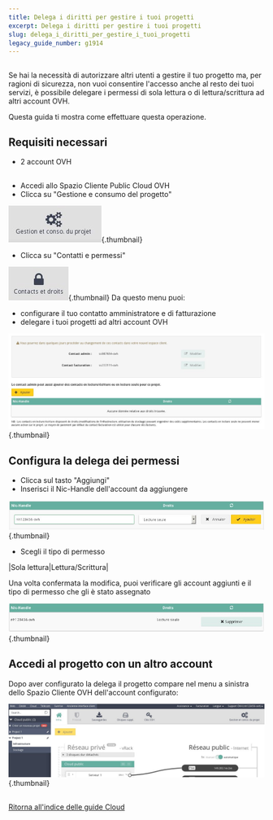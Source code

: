 ```yaml
---
title: Delega i diritti per gestire i tuoi progetti
excerpt: Delega i diritti per gestire i tuoi progetti
slug: delega_i_diritti_per_gestire_i_tuoi_progetti
legacy_guide_number: g1914
---
```



## 
Se hai la necessità di autorizzare altri utenti a gestire il tuo progetto ma, per ragioni di sicurezza, non vuoi consentire l'accesso anche al resto dei tuoi servizi, è possibile delegare i permessi di sola lettura o di lettura/scrittura ad altri account OVH.

Questa guida ti mostra come effettuare questa operazione.


## Requisiti necessari

- 2 account OVH




## 

- Accedi allo Spazio Cliente Public Cloud OVH
- Clicca su "Gestione e consumo del progetto"



![](images/img_2872.jpg){.thumbnail}

- Clicca su "Contatti e permessi"



![](images/img_2873.jpg){.thumbnail}
Da questo menu puoi:

- configurare il tuo contatto amministratore e di fatturazione
- delegare i tuoi progetti ad altri account OVH



![](images/img_3220.jpg){.thumbnail}


## Configura la delega dei permessi

- Clicca sul tasto "Aggiungi"
- Inserisci il Nic-Handle dell'account da aggiungere



![](images/img_2876.jpg){.thumbnail}

- Scegli il tipo di permesso

|Sola lettura|Lettura/Scrittura|

Una volta confermata la modifica, puoi verificare gli account aggiunti e il tipo di permesso che gli è stato assegnato

![](images/img_2877.jpg){.thumbnail}


## Accedi al progetto con un altro account
Dopo aver configurato la delega il progetto compare nel menu a sinistra dello Spazio Cliente OVH dell'account configurato:

![](images/img_2878.jpg){.thumbnail}


## 
[Ritorna all'indice delle guide Cloud]({legacy}1785)

